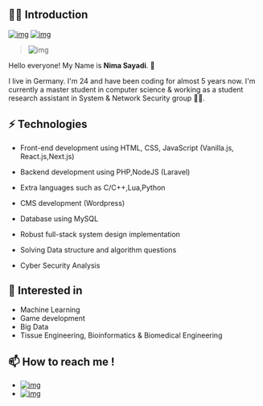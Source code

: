 ## 👨‍💼 Introduction

[![img](https://img.shields.io/badge/SUPPORT%20AT-GITHUB-blue?style=flat-square&logo=github&logoColor=white)](https://github.com/nima-sayadi)
[![img](https://img.shields.io/badge/MY%20PROFILE-LINKEDIN-blue?style=flat-square&logo=linkedin&logoColor=white)](https://www.linkedin.com/in/nima-sayadi)

> ![img](https://github.com/rajput2107/rajput2107/raw/master/Assets/Developer.gif)

Hello everyone! My Name is **Nima Sayadi**. 🤝

I live in Germany. I'm 24 and have been coding for almost 5 years now. I'm currently a master student in computer science & working as a student research assistant in System & Network Security group 👨‍💻.

## ⚡ Technologies

- Front-end development using HTML, CSS, JavaScript (Vanilla.js, React.js,Next.js)

- Backend development using PHP,NodeJS (Laravel)

- Extra languages such as C/C++,Lua,Python

- CMS development (Wordpress)

- Database using MySQL

- Robust full-stack system design implementation

- Solving Data structure and algorithm questions

- Cyber Security Analysis

## 👀 Interested in

- Machine Learning
- Game development
- Big Data
- Tissue Engineering, Bioinformatics & Biomedical Engineering

## 📫 How to reach me !

- [![img](https://img.shields.io/badge/Telegram%20ID-@joker__lives-blue?style=flat-square&logo=telegram&logoColor=white)](https://t.me/joker_lives)
- [![img](https://img.shields.io/badge/Email%20Address-nimanima54@gmail.com-red?style=flat-square&logo=gmail&logoColor=white)](mailto:nimanima54@gmail.com)


